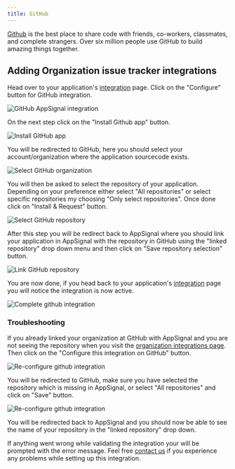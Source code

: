 ```yaml
---
title: GitHub
---
```


[Github][github] is the best place to share code with friends, co-workers, classmates, and complete strangers. Over six million people use GitHub to build amazing things together.

## Adding Organization issue tracker integrations

Head over to your application's [integration](https://appsignal.com/redirect-to/app?to=integrations) page. Click on the "Configure" button for GitHub integration.

<img src="/assets/images/screenshots/github/configure.png" style="max-width: 650px" alt="GitHub AppSignal integration">

On the next step click on the "Install Github app" button.

<img src="/assets/images/screenshots/github/install.png" style="max-width: 650px" alt="Install GitHub app">

You will be redirected to GitHub, here you should select your account/organization where the application sourcecode exists.

<img src="/assets/images/screenshots/github/github_org.png" style="max-width: 650px" alt="Select GitHub organization">

You will then be asked to select the repository of your application. Depending on your preference either select "All repositories" or select specific repositories my choosing "Only select repositories". Once done click on "Install & Request" button.

<img src="/assets/images/screenshots/github/github_repo.png" style="max-width: 650px" alt="Select GitHub repository">

After this step you will be redirect back to AppSignal where you should link your application in AppSignal with the repository in GitHub using the "linked repository" drop down menu and then click on "Save repository selection" button.

<img src="/assets/images/screenshots/github/link_repo.png" style="max-width: 650px" alt="Link GitHub repository">

You are now done, if you head back to your application's [integration](https://appsignal.com/redirect-to/app?to=integrations) page you will notice the integration is now active.

<img src="/assets/images/screenshots/github/linked.png" style="max-width: 650px" alt="Complete github integration">

### Troubleshooting

If you already linked your organization at GitHub with AppSignal and you are not seeing the repository when you visit the [organization integrations page](https://appsignal.com/redirect-to/organization?to=admin/integrations/github). Then click on the "Configure this integration on GitHub" button.

<img src="/assets/images/screenshots/github/re_configure.png" style="max-width: 650px" alt="Re-configure github integration">

You will be redirected to GitHub, make sure you have selected the repository which is missing in AppSignal, or select "All repositories" and click on "Save" button.

<img src="/assets/images/screenshots/github/select_repositories.png" style="max-width: 650px" alt="Re-configure github integration">

You will be redirected back to AppSignal and you should now be able to see the name of your repository in the "linked repository" drop down.

If anything went wrong while validating the integration your will be prompted with the error message.
Feel free [contact us](mailto:support@appsignal.com) if you experience any problems while setting up this integration.

[github]: https://github.com
